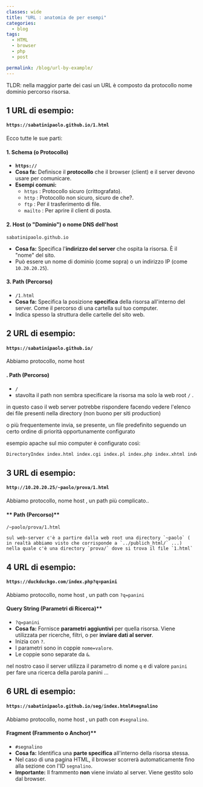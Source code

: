 ```yaml
---
classes: wide
title: "URL : anatomia de per esempi"
categories:
  - blog
tags:
  - HTML
  - browser 
  - php
  - post 

permalink: /blog/url-by-example/
---
```


TLDR: nella maggior parte dei casi un URL è composto da protocollo nome dominio percorso risorsa.



## 1 URL di esempio:

#### `https://sabatinipaolo.github.io/1.html`

Ecco tutte le sue parti:

#### **1. Schema (o Protocollo)**
*   **`https://`**
*   **Cosa fa:** Definisce il **protocollo** che il browser (client) e il server devono usare per comunicare.
*   **Esempi comuni:**
    *   `https` : Protocollo sicuro (crittografato).
    *   `http` : Protocollo non sicuro, sicuro de che?.
    *   `ftp` : Per il trasferimento di file.
    *   `mailto` : Per aprire il client di posta.

#### **2. Host (o "Dominio") o nome DNS dell'host**
```
sabatinipaolo.github.io
```

*   **Cosa fa:** Specifica l'**indirizzo del server** che ospita la risorsa. È il "nome" del sito.
*   Può essere un nome di dominio (come sopra) o un indirizzo IP (come `10.20.20.25`).


#### **3. Path (Percorso)**
*   `/1.html`
*   **Cosa fa:** Specifica la posizione **specifica** della risorsa all'interno del server. Come il percorso di una cartella sul tuo computer.
*   Indica spesso la struttura delle cartelle del sito web.



## 2 URL di esempio:

#### `https://sabatinipaolo.github.io/`

Abbiamo protocollo, nome host 


#### **. Path (Percorso)**
*   `/`
*   stavolta il path non sembra specificare la risorsa  ma solo la web root `/` .

in questo caso il web server potrebbe rispondere facendo vedere l'elenco dei file presenti nella directory (non buono per siti production)

o più frequentemente invia, se presente, un file predefinito seguendo un certo ordine di priorità opportunamente configurato 

esempio apache sul mio computer è configurato così:
```bash
DirectoryIndex index.html index.cgi index.pl index.php index.xhtml index.htm
```


## 3 URL di esempio:

#### `http://10.20.20.25/~paolo/prova/1.html`

Abbiamo protocollo, nome host , un path più complicato..

#### ** Path (Percorso)**
   `/~paolo/prova/1.html`

    sul web-server c'è a partire dalla web root una directory `~paolo` ( in realtà abbiamo visto che corrisponde a `../publich_html/` ...)
    nella quale c'è una directory `prova/` dove si trova il file `1.html` 

    

## 4 URL di esempio:

#### `https://duckduckgo.com/index.php?q=panini`

Abbiamo protocollo, nome host , un path con `?q=panini`  

#### Query String (Parametri di Ricerca)**
*   `?q=panini`
*   **Cosa fa:** Fornisce **parametri aggiuntivi** per quella risorsa. Viene utilizzata per ricerche, filtri, o per **inviare dati al server**.
*   Inizia con `?`.
*   I parametri sono in coppie `nome=valore`.
*   Le coppie sono separate da `&`.

nel nostro caso il server utilizza il parametro di nome `q` e di valore `panini` per fare una ricerca della parola panini ...

## 6 URL di esempio:

#### `https://sabatinipaolo.github.io/seg/index.html#segnalino`

Abbiamo protocollo, nome host , un path con `#segnalino`.
#### Fragment (Frammento o Anchor)**
*   `#segnalino`
*   **Cosa fa:** Identifica una **parte specifica** all'interno della risorsa stessa.
*   Nel caso di una pagina HTML, il browser scorrerà automaticamente fino alla sezione con l'ID `segnalino`.
*   **Importante:** Il frammento **non** viene inviato al server. Viene gestito solo dal browser.
